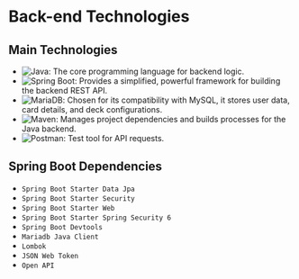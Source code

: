 # Back-end Technologies

## Main Technologies

- ![Java](https://img.shields.io/badge/Java-17-blue): The core programming language for backend logic.
- ![Spring Boot](https://img.shields.io/badge/Spring%20Boot-3.4.1-green): Provides a simplified, powerful framework for building the backend REST API.
- ![MariaDB](https://img.shields.io/badge/MariaDB-10.4.28-lightgrey): Chosen for its compatibility with MySQL, it stores user data, card details, and deck configurations.
- ![Maven](https://img.shields.io/badge/Maven-3.6.3-yellow): Manages project dependencies and builds processes for the Java backend.
- ![Postman](https://img.shields.io/badge/-Postman-FF6C37?style=flat&logo=postman&logoColor=white): Test tool for API requests.

## Spring Boot Dependencies

- `Spring Boot Starter Data Jpa`
- `Spring Boot Starter Security`
- `Spring Boot Starter Web`
- `Spring Boot Starter Spring Security 6`
- `Spring Boot Devtools`
- `Mariadb Java Client`
- `Lombok`
- `JSON Web Token`
- `Open API`
